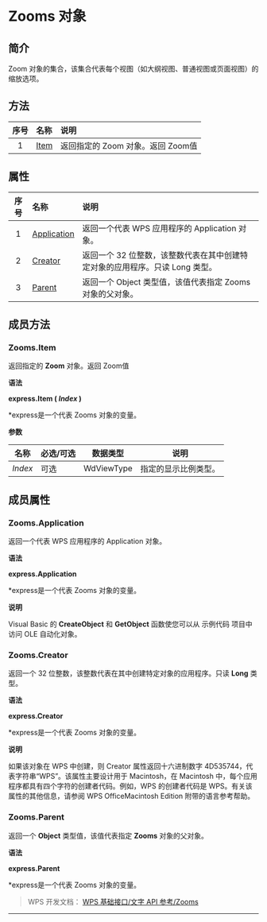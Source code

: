 # Zooms 对象

## 简介

Zoom 对象的集合，该集合代表每个视图（如大纲视图、普通视图或页面视图）的缩放选项。

## 方法

| 序号 | 名称                | 说明                              |
|:----:|:--------------------|:----------------------------------|
|  1   | [Item](#Zooms.Item) | 返回指定的 Zoom 对象。返回 Zoom值 |

## 属性

| 序号 | 名称                              | 说明                                                                         |
|:----:|:----------------------------------|:-----------------------------------------------------------------------------|
|  1   | [Application](#Zooms.Application) | 返回一个代表 WPS 应用程序的 Application 对象。                               |
|  2   | [Creator](#Zooms.Creator)         | 返回一个 32 位整数，该整数代表在其中创建特定对象的应用程序。只读 Long 类型。 |
|  3   | [Parent](#Zooms.Parent)           | 返回一个 Object 类型值，该值代表指定 Zooms 对象的父对象。                    |

## 成员方法

### Zooms.Item

返回指定的 **Zoom** 对象。返回 Zoom值

**语法**

**express.Item ( *Index* )**

\*express是一个代表 Zooms 对象的变量。

**参数**

| 名称    | 必选/可选 | 数据类型   | 说明                 |
|---------|-----------|------------|----------------------|
| *Index* | 可选      | WdViewType | 指定的显示比例类型。 |

## 成员属性

### Zooms.Application

返回一个代表 WPS 应用程序的 Application 对象。

**语法**

**express.Application**

\*express是一个代表 Zooms 对象的变量。

**说明**

Visual Basic 的 **CreateObject** 和 **GetObject** 函数使您可以从 示例代码 项目中访问 OLE 自动化对象。

### Zooms.Creator

返回一个 32 位整数，该整数代表在其中创建特定对象的应用程序。只读 **Long** 类型。

**语法**

**express.Creator**

\*express是一个代表 Zooms 对象的变量。

**说明**

如果该对象在 WPS 中创建，则 Creator 属性返回十六进制数字 4D535744，代表字符串“WPS”。该属性主要设计用于 Macintosh，在 Macintosh 中，每个应用程序都具有四个字符的创建者代码。例如，WPS 的创建者代码是 WPS。有关该属性的其他信息，请参阅 WPS OfficeMacintosh Edition 附带的语言参考帮助。

### Zooms.Parent

返回一个 **Object** 类型值，该值代表指定 **Zooms** 对象的父对象。

**语法**

**express.Parent**

\*express是一个代表 Zooms 对象的变量。

> WPS 开发文档： [WPS 基础接口/文字 API 参考/Zooms](https://qn.cache.wpscdn.cn/encs/doc/office_v19/index.htm)

------------------------------------------------------------------------
